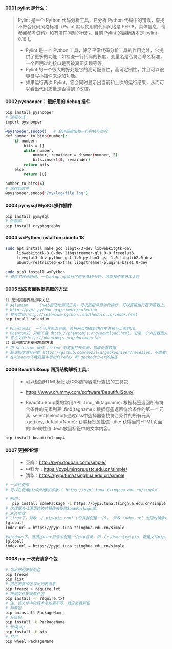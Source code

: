 #### 0001    pylint 是什么：

> Pylint 是一个 Python 代码分析工具，它分析 Python 代码中的错误，查找不符合代码风格标准（Pylint 默认使用的代码风格是 PEP 8，具体信息，请参阅参考资料）和有潜在问题的代码。目前 Pylint 的最新版本是 pylint-0.18.1。
>
> * Pylint 是一个 Python 工具，除了平常代码分析工具的作用之外，它提供了更多的功能：如检查一行代码的长度，变量名是否符合命名标准，一个声明过的接口是否被真正实现等等。
> * Pylint 的一个很大的好处是它的高可配置性，高可定制性，并且可以很容易写小插件来添加功能。
> * 如果运行两次 Pylint，它会同时显示出当前和上次的运行结果，从而可以看出代码质量是否得到了改进。

#### 0002 pysnooper： 很好用的 debug 插件

```bash
pip install pysnooper
# 使用方式
import pysnooper

@pysnooper.snoop()   # 会详细输出每一行的执行情况
def number_to_bits(number):
    if number:
        bits = []
        while number:
            number, remainder = divmod(number, 2)
            bits.insert(0, remainder)
        return bits
    else:
        return [0]

number_to_bits(6)
# 保存到文件
@pysnooper.snoop('/my/log/file.log')
```

#### 0003 pymysql   MySQL操作插件

```bash
pip install pymysql
# 依赖库 
pip install cryptography
```

#### 0004 wxPython install on ubuntu 18
```bash
sudo apt install make gcc libgtk-3-dev libwebkitgtk-dev 
     libwebkitgtk-3.0-dev libgstreamer-gl1.0-0 freeglut3 
     freeglut3-dev python-gst-1.0 python3-gst-1.0 libglib2.0-dev 
     ubuntu-restricted-extras libgstreamer-plugins-base1.0-dev

sudo pip3 install wxPython
# 安装了好长时间，一个setup.py执行了差不多30分钟，可能我的笔记本太差
```

#### 0005 动态页面数据抓取的方法

```bash
1）无浏览器界面抓取方法
# selenium   一个web自动化测试工具，可以按指令自动化操作，可以直接运行在浏览器上，可以让浏览器自动加载页面，获取页面，甚至页面截屏，或者判断动作是否发生，它自己不带浏览器，需要与第三方浏览器结合才能使用。
# http://pypi.python.org/simple/sulenium
# 参考文档:http://selenium-python.readthedocs.io/index.html
pip intall selenium

# PhantomJS  一个无界面浏览器，会把网页加载到内存中并执行上面的JS。
# PhantomJS 只能下载（http://phantomjs.org/download.html。它是一个浏览器而非python库，但是它可以通过selenium调用来使用
# 官方文档:http://phantomjs.org/documention
2）调用真实浏览器抓取方法
# 用 selenium 操作 firfox 浏览器打开页面，抓取动态数据
# 解决版本兼容问题 https://github.com/mozilla/geckodriver/releases，不需要安装，解压即可。
# 在windows环境变量中增加firefox 和 geckodriver的路径

```

#### 0006 BeautifulSoup 网页结构解析工具：

> * 可以根据HTML标签及CSS选择器进行查找的工具包
>
> * https://www.crummy.com/software/BeautifulSoup/
>
> * BeautifulSoup类的常用API:
>       .find_all(tagname): 根据标签返回所有符合条件的元素列表
>       .find(tagname): 根据标签返回符合条件的第一个元素
>       .select(selector):通过css中选择器查找符合条件的所有元素
>       .get(key, default=None): 获取标签属性值
>       .title: 获得当前HTML页面的title属性值
>       .text:放回标签中的文本内容。

```bash
pip install beautifulsoup4
```

#### 0007 更换PIP源

> - 豆瓣：http://pypi.douban.com/simple/
> - 中科大：https://pypi.mirrors.ustc.edu.cn/simple/
> - 清华：https://pypi.tuna.tsinghua.edu.cn/simple

```bash
# 一次性使用
# 可以在使用pip的时候加参数-i https://pypi.tuna.tsinghua.edu.cn/simple

# 例如：
   pip install SomePackage -i https://pypi.tuna.tsinghua.edu.cn/simple
# 这样就会从清华这边的镜像去安装SomePackage库。
# 永久修改
# linux下，修改 ~/.pip/pip.conf (没有就创建一个)， 修改 index-url 为国内镜像地址，内容如下：
[global]
index-url = https://pypi.tuna.tsinghua.edu.cn/simple

#windows下，直接在user目录中创建一个pip目录，如：C:\Users\xx\pip，新建文件pip.ini，内容如下
[global]
index-url = https://pypi.tuna.tsinghua.edu.cn/simple 
```

#### 0008 pip 一次安装多个包

```bash
# 列出已经安装的包
pip freeze 
pip list
# 把已安装的包导出列表信息
pip freeze > require.txt
# 根据文件安装软件包
pip install -r require.txt
# 注，该文件中的版本号如果不写，就安装最新包
# 卸载包
pip uninstall PackageName
# 升级包
pip install -U PackageName
# 升级pip
pip install -U pip
# 打包
pip wheel PackageName

```

